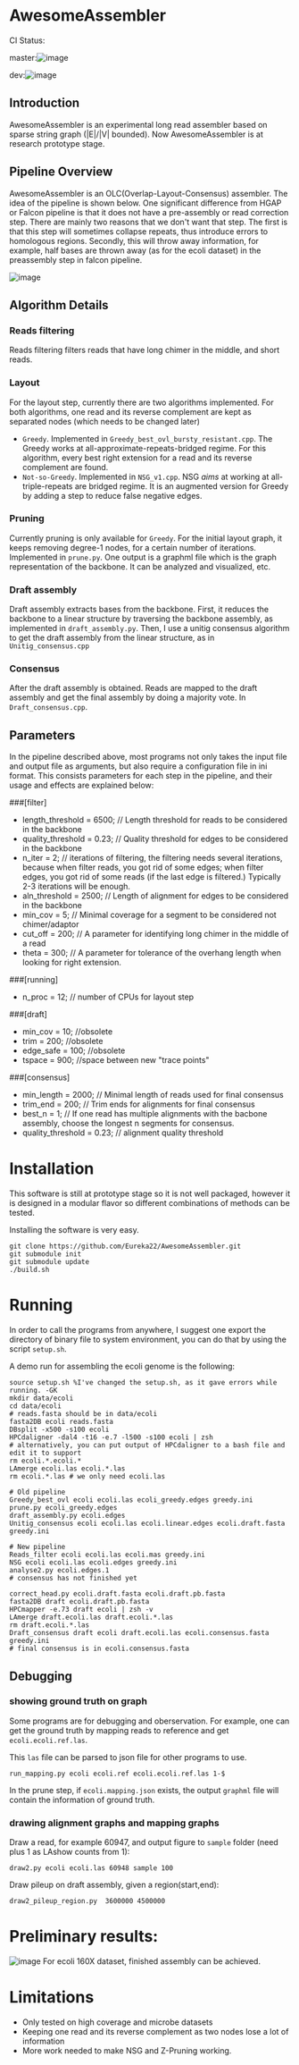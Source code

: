 # AwesomeAssembler

CI Status: 

master:![image](https://magnum.travis-ci.com/fxia22/AwesomeAssembler.svg?token=i41xfGcHb72GYFyZnvtg&branch=master)

dev:![image](https://magnum.travis-ci.com/fxia22/AwesomeAssembler.svg?token=i41xfGcHb72GYFyZnvtg&branch=dev)

## Introduction 

AwesomeAssembler is an experimental long read assembler based on sparse string graph (|E|/|V| bounded). Now AwesomeAssembler is at research prototype stage.

## Pipeline Overview

AwesomeAssembler is an OLC(Overlap-Layout-Consensus) assembler. The idea of the pipeline is shown below. One significant difference from HGAP or Falcon pipeline is that it does not have a pre-assembly or read correction step. There are mainly two reasons that we don't want that step. The first is that this step will sometimes collapse repeats, thus introduce errors to homologous regions. Secondly, this will throw away information, for example, half bases are thrown away (as for the ecoli dataset) in the preassembly step in falcon pipeline. 

![image](High_level_overview.png)

## Algorithm Details

### Reads filtering
Reads filtering filters reads that have long chimer in the middle, and short reads. 

### Layout 
For the layout step, currently there are two algorithms implemented. For both algorithms, one read and its reverse complement are kept as separated nodes (which needs to be changed later)

- `Greedy`. Implemented in `Greedy_best_ovl_bursty_resistant.cpp`. The Greedy works at all-approximate-repeats-bridged regime. For this algorithm, every best right extension for a read and its reverse complement are found. 
- `Not-so-Greedy`. Implemented in `NSG_v1.cpp`. NSG *aims* at working at all-triple-repeats are bridged regime. It is an augmented version for Greedy by adding a step to reduce false negative edges. 

### Pruning

Currently pruning is only available for `Greedy`. For the initial layout graph, it keeps removing degree-1 nodes, for a certain number of iterations. Implemented in `prune.py`. One output is a graphml file which is the graph representation of the backbone. It can be analyzed and visualized, etc. 

### Draft assembly

Draft assembly extracts bases from the backbone. First, it reduces the backbone to a linear structure by traversing the backbone assembly, as implemented in `draft_assembly.py`. Then, I use a unitig consensus algorithm to get the draft assembly from the linear structure, as in `Unitig_consensus.cpp`

### Consensus

After the draft assembly is obtained. Reads are mapped to the draft assembly and get the final assembly by doing a majority vote. In `Draft_consensus.cpp`.

## Parameters

In the pipeline described above, most programs not only takes the input file and output file as arguments, but also require a configuration file in ini format. This consists parameters for each step in the pipeline, and their usage and effects are explained below:


###[filter]
- length_threshold = 6500; // Length threshold for reads to be considered in the backbone
- quality_threshold = 0.23; // Quality threshold for edges to be considered in the backbone 
- n_iter = 2; // iterations of filtering, the filtering needs several iterations, because when filter reads, you got rid of some edges; when filter edges, you got rid of some reads (if the last edge is filtered.) Typically 2-3 iterations will be enough.
- aln_threshold = 2500; // Length of alignment for edges to be considered in the backbone
- min_cov = 5; // Minimal coverage for a segment to be considered not chimer/adaptor
- cut_off = 200; // A parameter for identifying long chimer in the middle of a read
- theta = 300; // A parameter for tolerance of the overhang length when looking for right extension.


###[running]
- n_proc = 12; // number of CPUs for layout step

###[draft]
- min_cov = 10; //obsolete
- trim = 200; //obsolete
- edge_safe = 100; //obsolete
- tspace = 900; //space between new "trace points"


###[consensus]
- min_length = 2000; // Minimal length of reads used for final consensus
- trim_end = 200; // Trim ends for alignments for final consensus
- best_n = 1; // If one read has multiple alignments with the bacbone assembly, choose the longest n segments for consensus.
- quality_threshold = 0.23; // alignment quality threshold

# Installation

This software is still at prototype stage so it is not well packaged, however it is designed in a modular flavor so different combinations of methods can be tested. 

Installing the software is very easy. 

```
git clone https://github.com/Eureka22/AwesomeAssembler.git
git submodule init
git submodule update
./build.sh
```

# Running

In order to call the programs from anywhere, I suggest one export the directory of binary file to system environment, you can do that by using the script `setup.sh`.

A demo run for assembling the ecoli genome is the following:

```
source setup.sh %I've changed the setup.sh, as it gave errors while running. -GK
mkdir data/ecoli
cd data/ecoli
# reads.fasta should be in data/ecoli
fasta2DB ecoli reads.fasta
DBsplit -x500 -s100 ecoli     
HPCdaligner -dal4 -t16 -e.7 -l500 -s100 ecoli | zsh
# alternatively, you can put output of HPCdaligner to a bash file and edit it to support 
rm ecoli.*.ecoli.*
LAmerge ecoli.las ecoli.*.las
rm ecoli.*.las # we only need ecoli.las

# Old pipeline
Greedy_best_ovl ecoli ecoli.las ecoli_greedy.edges greedy.ini
prune.py ecoli_greedy.edges
draft_assembly.py ecoli.edges
Unitig_consensus ecoli ecoli.las ecoli.linear.edges ecoli.draft.fasta greedy.ini

# New pipeline
Reads_filter ecoli ecoli.las ecoli.mas greedy.ini
NSG ecoli ecoli.las ecoli.edges greedy.ini
analyse2.py ecoli.edges.1
# consensus has not finished yet

correct_head.py ecoli.draft.fasta ecoli.draft.pb.fasta 
fasta2DB draft ecoli.draft.pb.fasta
HPCmapper -e.73 draft ecoli | zsh -v 
LAmerge draft.ecoli.las draft.ecoli.*.las
rm draft.ecoli.*.las
Draft_consensus draft ecoli draft.ecoli.las ecoli.consensus.fasta greedy.ini 
# final consensus is in ecoli.consensus.fasta
```

## Debugging

### showing ground truth on graph
Some programs are for debugging and oberservation. For example, one can get the ground truth by mapping reads to reference and get `ecoli.ecoli.ref.las`.

This `las` file can be parsed to json file for other programs to use. 

```
run_mapping.py ecoli ecoli.ref ecoli.ecoli.ref.las 1-$ 
```

In the prune step, if `ecoli.mapping.json` exists, the output `graphml` file will contain the information of ground truth. 

### drawing alignment graphs and mapping graphs
Draw a read, for example 60947, and output figure to `sample` folder (need plus 1 as LAshow counts from 1):

```
draw2.py ecoli ecoli.las 60948 sample 100
```

Draw pileup on draft assembly, given a region(start,end):

```
draw2_pileup_region.py  3600000 4500000 
```

# Preliminary results:
![image](http://fxia.me/assets/img/awe.png)
For ecoli 160X dataset, finished assembly can be achieved. 


# Limitations

- Only tested on high coverage and microbe datasets
- Keeping one read and its reverse complement as two nodes lose a lot of information
- More work needed to make NSG and Z-Pruning working. 

